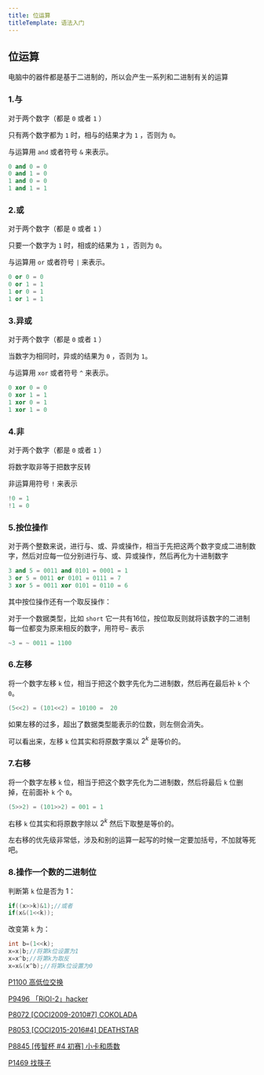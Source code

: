 ```yaml
---
title: 位运算
titleTemplate: 语法入门
---
```


## 位运算

电脑中的器件都是基于二进制的，所以会产生一系列和二进制有关的运算

### 1.与

对于两个数字（都是 `0` 或者 `1` ）

只有两个数字都为 `1` 时，相与的结果才为 `1` ，否则为 `0`。

与运算用 `and` 或者符号 `&` 来表示。

```cpp
0 and 0 = 0
0 and 1 = 0
1 and 0 = 0
1 and 1 = 1
```

### 2.或

对于两个数字（都是 `0` 或者 `1` ）

只要一个数字为 `1` 时，相或的结果为 `1` ，否则为 `0`。

与运算用 `or` 或者符号 `|` 来表示。

```cpp
0 or 0 = 0
0 or 1 = 1
1 or 0 = 1
1 or 1 = 1
```

### 3.异或

对于两个数字（都是 `0` 或者 `1` ）

当数字为相同时，异或的结果为 `0` ，否则为 `1`。

与运算用 `xor` 或者符号 `^` 来表示。

```cpp
0 xor 0 = 0
0 xor 1 = 1
1 xor 0 = 1
1 xor 1 = 0
```

### 4.非

对于两个数字（都是 `0` 或者 `1` ）

将数字取非等于把数字反转

非运算用符号 `!` 来表示

```cpp
!0 = 1
!1 = 0
```

### 5.按位操作

对于两个整数来说，进行与、或、异或操作，相当于先把这两个数字变成二进制数字，然后对应每一位分别进行与、或、异或操作，然后再化为十进制数字

```cpp
3 and 5 = 0011 and 0101 = 0001 = 1
3 or 5 = 0011 or 0101 = 0111 = 7
3 xor 5 = 0011 xor 0101 = 0110 = 6
```

其中按位操作还有一个取反操作：

对于一个数据类型，比如 `short` 它一共有16位，按位取反则就将该数字的二进制每一位都变为原来相反的数字，用符号`~` 表示

```cpp
~3 = ~ 0011 = 1100
```

### 6.左移

将一个数字左移 `k` 位，相当于把这个数字先化为二进制数，然后再在最后补 `k` 个 `0`。

```cpp
(5<<2) = (101<<2) = 10100 =  20
```

如果左移的过多，超出了数据类型能表示的位数，则左侧会消失。

可以看出来，左移 `k` 位其实和将原数字乘以 $2^k$ 是等价的。

### 7.右移

将一个数字左移 `k` 位，相当于把这个数字先化为二进制数，然后将最后 `k` 位删掉，在前面补 `k` 个 `0`。

```cpp
(5>>2) = (101>>2) = 001 = 1
```

右移 `k` 位其实和将原数字除以 $2^k$ 然后下取整是等价的。

左右移的优先级非常低，涉及和别的运算一起写的时候一定要加括号，不加就等死吧。

### 8.操作一个数的二进制位

判断第 `k` 位是否为 1：

```cpp
if((x>>k)&1);//或者
if(x&(1<<k));
```

改变第 `k` 为：

```cpp
int b=(1<<k);
x=x|b;//将第k位设置为1
x=x^b;//将第k为取反
x=x&(x^b);//将第k位设置为0
```

[P1100 高低位交换  ](https://www.luogu.com.cn/problem/P1100)

[P9496 「RiOI-2」hacker  ](https://www.luogu.com.cn/problem/P9496)

[P8072 [COCI2009-2010#7] COKOLADA  ](https://www.luogu.com.cn/problem/P8072)

[P8053 [COCI2015-2016#4] DEATHSTAR](https://www.luogu.com.cn/problem/P8053	)

[P8845 [传智杯 #4 初赛] 小卡和质数  ](https://www.luogu.com.cn/problem/P8845)

[P1469 找筷子  ](https://www.luogu.com.cn/problem/P1469)